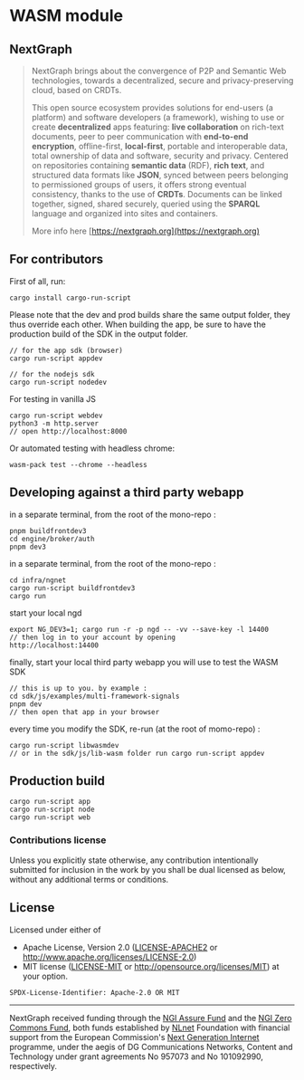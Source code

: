# WASM module

## NextGraph

> NextGraph brings about the convergence of P2P and Semantic Web technologies, towards a decentralized, secure and privacy-preserving cloud, based on CRDTs.
>
> This open source ecosystem provides solutions for end-users (a platform) and software developers (a framework), wishing to use or create **decentralized** apps featuring: **live collaboration** on rich-text documents, peer to peer communication with **end-to-end encryption**, offline-first, **local-first**, portable and interoperable data, total ownership of data and software, security and privacy. Centered on repositories containing **semantic data** (RDF), **rich text**, and structured data formats like **JSON**, synced between peers belonging to permissioned groups of users, it offers strong eventual consistency, thanks to the use of **CRDTs**. Documents can be linked together, signed, shared securely, queried using the **SPARQL** language and organized into sites and containers.
>
> More info here [https://nextgraph.org](https://nextgraph.org)

## For contributors

First of all, run:

```
cargo install cargo-run-script
```

Please note that the dev and prod builds share the same output folder, they thus override each other.
When building the app, be sure to have the production build of the SDK in the output folder.

```
// for the app sdk (browser)
cargo run-script appdev

// for the nodejs sdk
cargo run-script nodedev
```

For testing in vanilla JS

```
cargo run-script webdev
python3 -m http.server
// open http://localhost:8000

```

Or automated testing with headless chrome:

```
wasm-pack test --chrome --headless
```

## Developing against a third party webapp

in a separate terminal, from the root of the mono-repo :

```
pnpm buildfrontdev3
cd engine/broker/auth
pnpm dev3
```

in a separate terminal, from the root of the mono-repo :

```
cd infra/ngnet
cargo run-script buildfrontdev3
cargo run
```

start your local ngd

```
export NG_DEV3=1; cargo run -r -p ngd -- -vv --save-key -l 14400
// then log in to your account by opening
http://localhost:14400
```

finally, start your local third party webapp you will use to test the WASM SDK

```
// this is up to you. by example :
cd sdk/js/examples/multi-framework-signals
pnpm dev
// then open that app in your browser
```

every time you modify the SDK, re-run (at the root of momo-repo) :

```
cargo run-script libwasmdev
// or in the sdk/js/lib-wasm folder run cargo run-script appdev
```

## Production build

```
cargo run-script app
cargo run-script node
cargo run-script web
```

### Contributions license

Unless you explicitly state otherwise, any contribution intentionally submitted
for inclusion in the work by you shall be dual licensed as below, without any
additional terms or conditions.

## License

Licensed under either of

- Apache License, Version 2.0 ([LICENSE-APACHE2](LICENSE-APACHE2) or http://www.apache.org/licenses/LICENSE-2.0)
- MIT license ([LICENSE-MIT](LICENSE-MIT) or http://opensource.org/licenses/MIT)
  at your option.

`SPDX-License-Identifier: Apache-2.0 OR MIT`

---

NextGraph received funding through the [NGI Assure Fund](https://nlnet.nl/assure) and the [NGI Zero Commons Fund](https://nlnet.nl/commonsfund/), both funds established by [NLnet](https://nlnet.nl/) Foundation with financial support from the European Commission's [Next Generation Internet](https://ngi.eu/) programme, under the aegis of DG Communications Networks, Content and Technology under grant agreements No 957073 and No 101092990, respectively.
